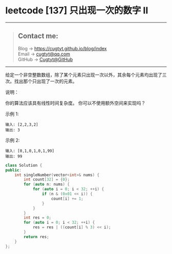 # leetcode [137] 只出现一次的数字 II

---
> ## Contact me:
> Blog -> <https://cugtyt.github.io/blog/index>  
> Email -> <cugtyt@qq.com>  
> GitHub -> [Cugtyt@GitHub](https://github.com/Cugtyt)

---

给定一个非空整数数组，除了某个元素只出现一次以外，其余每个元素均出现了三次。找出那个只出现了一次的元素。

说明：

你的算法应该具有线性时间复杂度。 你可以不使用额外空间来实现吗？

示例 1:
```
输入: [2,2,3,2]
输出: 3
```

示例 2:
```
输入: [0,1,0,1,0,1,99]
输出: 99
```

``` c++
class Solution {
public:
    int singleNumber(vector<int>& nums) {
        int count[32] = {0};
        for (auto n: nums) {
            for (auto i = 0; i < 32; ++i) {
                if (n & (0x01 << i)) {
                    count[i] += 1;
                }
            }
        }
        int res = 0;
        for (auto i = 0; i < 32; ++i) {
            res = res | ((count[i] % 3) << i);
        }
        return res;
    }
};
```
